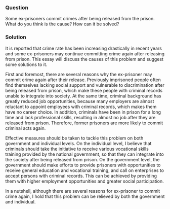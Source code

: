### Question

Some ex-prisoners commit crimes after being released from the prison. What do you think is the cause? How can it be solved?

### Solution

It is reported that crime rate has been increasing drastically in recent years and some ex-prisoners may continue committing crime again after releasing from prison. This essay will discuss the causes of this problem and suggest some solutions to it.

First and foremost, there are several reasons why the ex-prisoner may commit crime again after their release. Previously imprisoned people often find themselves lacking social support and vulnerable to discrimination after being released from prison, which make these people with criminal records unable to integrate into society. At the same time, criminal background has greatly reduced job opportunities, because many employers are almost reluctant to appoint employees with criminal records, which makes them have no career choice. In addition, criminals have been in prison for a long time and lack professional skills, resulting in almost no job after they are released from prison. Therefore, former prisoners are more likely to commit criminal acts again.

 Effective measures should be taken to tackle this problem on both government and individual levels. On the individual level, I believe that criminals should take the initiative to receive various vocational skills training provided by the national government, so that they can integrate into the society after being released from prison. On the government level, the government should make efforts to provide prisoners with opportunities to receive general education and vocational training, and call on enterprises to accept persons with criminal records. This can be achieved by providing them with higher employment opportunities and greater social participation.

In a nutshell, although there are several reasons for ex-prisoner to commit crime again, I hold that this problem can be relieved by both the government and individual.